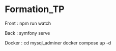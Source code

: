 # Formation_TP

Front : npm run watch

Back : symfony serve

Docker : cd mysql_adminer 
         docker compose up -d
